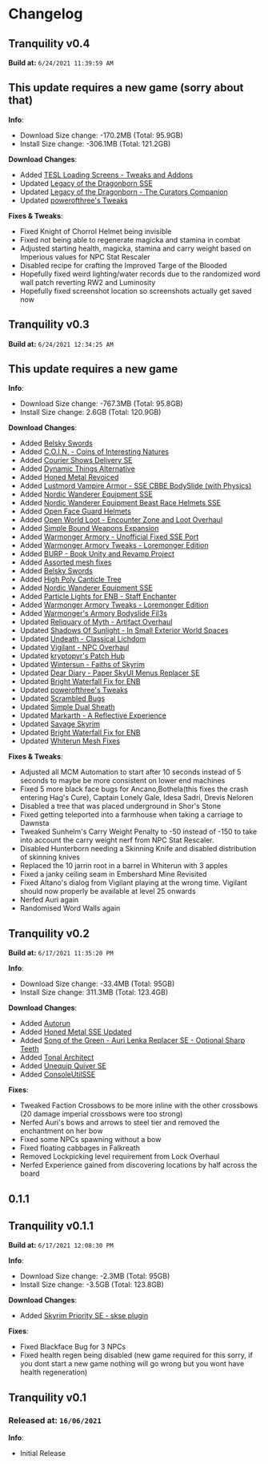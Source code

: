 # Changelog

## Tranquility v0.4

**Build at:** `6/24/2021 11:39:59 AM`

## This update requires a new game (sorry about that)

**Info**:

- Download Size change: -170.2MB (Total: 95.9GB)
- Install Size change: -306.1MB (Total: 121.2GB)

**Download Changes**:

- Added [TESL Loading Screens - Tweaks and Addons](http://nexusmods.com/skyrimspecialedition/mods/40919)
- Updated [Legacy of the Dragonborn SSE](http://nexusmods.com/skyrimspecialedition/mods/11802)
- Updated [Legacy of the Dragonborn  - The Curators Companion](http://nexusmods.com/skyrimspecialedition/mods/38529)
- Updated [powerofthree's Tweaks](http://nexusmods.com/skyrimspecialedition/mods/51073)

**Fixes & Tweaks**:

- Fixed Knight of Chorrol Helmet being invisible
- Fixed not being able to regenerate magicka and stamina in combat
- Adjusted starting health, magicka, stamina and carry weight based on Imperious values for NPC Stat Rescaler
- Disabled recipe for crafting the Improved Targe of the Blooded
- Hopefully fixed weird lighting/water records due to the randomized word wall patch reverting RW2 and Luminosity
- Hopefully fixed screenshot location so screenshots actually get saved now

## Tranquility v0.3

**Build at:** `6/24/2021 12:34:25 AM`

## This update requires a new game

**Info**:

- Download Size change: -767.3MB (Total: 95.8GB)
- Install Size change: 2.6GB (Total: 120.9GB)

**Download Changes**:

- Added [Belsky Swords](http://nexusmods.com/skyrimspecialedition/mods/51413)
- Added [C.O.I.N. - Coins of Interesting Natures](http://nexusmods.com/skyrimspecialedition/mods/51439)
- Added [Courier Shows Delivery SE](http://nexusmods.com/skyrimspecialedition/mods/51447)
- Added [Dynamic Things Alternative](http://nexusmods.com/skyrimspecialedition/mods/49250)
- Added [Honed Metal Revoiced](http://nexusmods.com/skyrimspecialedition/mods/34393)
- Added [Lustmord Vampire Armor - SSE CBBE BodySlide (with Physics)](http://nexusmods.com/skyrimspecialedition/mods/16676)
- Added [Nordic Wanderer Equipment SSE](http://nexusmods.com/skyrimspecialedition/mods/7943)
- Added [Nordic Wanderer Equipment Beast Race Helmets SSE](http://nexusmods.com/skyrimspecialedition/mods/44455)
- Added [Open Face Guard Helmets](http://nexusmods.com/skyrimspecialedition/mods/13943)
- Added [Open World Loot - Encounter Zone and Loot Overhaul](http://nexusmods.com/skyrimspecialedition/mods/49681)
- Added [Simple Bound Weapons Expansion](http://nexusmods.com/skyrimspecialedition/mods/21013)
- Added [Warmonger Armory - Unofficial Fixed SSE Port](http://nexusmods.com/skyrimspecialedition/mods/17809)
- Added [Warmonger Armory Tweaks - Loremonger Edition](http://nexusmods.com/skyrimspecialedition/mods/35899)
- Added [BURP - Book Unity and Revamp Project](http://nexusmods.com/skyrimspecialedition/mods/50109)
- Added [Assorted mesh fixes](http://nexusmods.com/skyrimspecialedition/mods/32117)
- Added [Belsky Swords](http://nexusmods.com/skyrimspecialedition/mods/51413)
- Added [High Poly Canticle Tree](http://nexusmods.com/skyrimspecialedition/mods/51433)
- Added [Nordic Wanderer Equipment SSE](http://nexusmods.com/skyrimspecialedition/mods/7943)
- Added [Particle Lights for ENB - Staff Enchanter](http://nexusmods.com/skyrimspecialedition/mods/51454)
- Added [Warmonger Armory Tweaks - Loremonger Edition](http://nexusmods.com/skyrimspecialedition/mods/35899)
- Added [Warmonger's Armory Bodyslide Fil3s](http://nexusmods.com/skyrimspecialedition/mods/31034)
- Updated [Reliquary of Myth - Artifact Overhaul](http://nexusmods.com/skyrimspecialedition/mods/31612)
- Updated [Shadows Of Sunlight - In Small Exterior World Spaces](http://nexusmods.com/skyrimspecialedition/mods/41368)
- Updated [Undeath - Classical Lichdom](http://nexusmods.com/skyrimspecialedition/mods/40802)
- Updated [Vigilant - NPC Overhaul](http://nexusmods.com/skyrimspecialedition/mods/22146)
- Updated [kryptopyr's Patch Hub](http://nexusmods.com/skyrimspecialedition/mods/19518)
- Updated [Wintersun - Faiths of Skyrim](http://nexusmods.com/skyrimspecialedition/mods/22506)
- Updated [Dear Diary - Paper SkyUI Menus Replacer SE](http://nexusmods.com/skyrimspecialedition/mods/23010)
- Updated [Bright Waterfall Fix for ENB](http://nexusmods.com/skyrimspecialedition/mods/37956)
- Updated [powerofthree's Tweaks](http://nexusmods.com/skyrimspecialedition/mods/51073)
- Updated [Scrambled Bugs](http://nexusmods.com/skyrimspecialedition/mods/43532)
- Updated [Simple Dual Sheath](http://nexusmods.com/skyrimspecialedition/mods/50049)
- Updated [Markarth - A Reflective Experience](http://nexusmods.com/skyrimspecialedition/mods/43864)
- Updated [Savage Skyrim](http://nexusmods.com/skyrimspecialedition/mods/37768)
- Updated [Bright Waterfall Fix for ENB](http://nexusmods.com/skyrimspecialedition/mods/37956)
- Updated [Whiterun Mesh Fixes](http://nexusmods.com/skyrimspecialedition/mods/48120)

**Fixes & Tweaks**:

- Adjusted all MCM Automation to start after 10 seconds instead of 5 seconds to maybe be more consistent on lower end machines
- Fixed 5 more black face bugs for Ancano,Bothela(this fixes the crash entering Hag's Cure), Captain Lonely Gale, Idesa Sadri, Drevis Neloren
- Disabled a tree that was placed underground in Shor's Stone
- Fixed getting teleported into a farmhouse when taking a carriage to Dawnsta
- Tweaked Sunhelm's Carry Weight Penalty to -50 instead of -150 to take into account the carry weight nerf from NPC Stat Rescaler.
- Disabled Hunterborn needing a Skinning Knife and disabled distribution of skinning knives
- Replaced the 10 jarrin root in a barrel in Whiterun with 3 apples
- Fixed a janky ceiling seam in Embershard Mine Revisited
- Fixed Altano's dialog from Vigilant playing at the wrong time. Vigilant should now properly be available at level 25 onwards
- Nerfed Auri again
- Randomised Word Walls again

## Tranquility v0.2

**Build at:** `6/17/2021 11:35:20 PM`

**Info**:

- Download Size change: -33.4MB (Total: 95GB)
- Install Size change: 311.3MB (Total: 123.4GB)

**Download Changes**:

- Added [Autorun](http://nexusmods.com/skyrimspecialedition/mods/45451)
- Added [Honed Metal SSE Updated](http://nexusmods.com/skyrimspecialedition/mods/51254)
- Added [Song of the Green - Auri Lenka Replacer SE - Optional Sharp Teeth](http://nexusmods.com/skyrimspecialedition/mods/29345)
- Added [Tonal Architect](http://nexusmods.com/skyrimspecialedition/mods/51199)
- Added [Unequip Quiver SE](http://nexusmods.com/skyrimspecialedition/mods/44031)
- Added [ConsoleUtilSSE](http://nexusmods.com/skyrimspecialedition/mods/24858)

**Fixes**:

- Tweaked Faction Crossbows to be more inline with the other crossbows (20 damage imperial crossbows were too strong)
- Nerfed Auri's bows and arrows to steel tier and removed the enchantment on her bow
- Fixed some NPCs spawning without a bow
- Fixed floating cabbages in Falkreath
- Removed Lockpicking level requirement from Lock Overhaul
- Nerfed Experience gained from discovering locations by half across the board

## 0.1.1

## Tranquility v0.1.1

**Build at:** `6/17/2021 12:08:30 PM`

**Info**:

- Download Size change: -2.3MB (Total: 95GB)
- Install Size change: -3.5GB (Total: 123.8GB)

**Download Changes**:

- Added [Skyrim Priority SE - skse plugin](http://nexusmods.com/skyrimspecialedition/mods/50129)

**Fixes**:

- Fixed Blackface Bug for 3 NPCs
- Fixed health regen being disabled (new game required for this sorry, if you dont start a new game nothing will go wrong but you wont have health regeneration)

## Tranquility v0.1

### Released at: `16/06/2021`

**Info**:

- Initial Release
